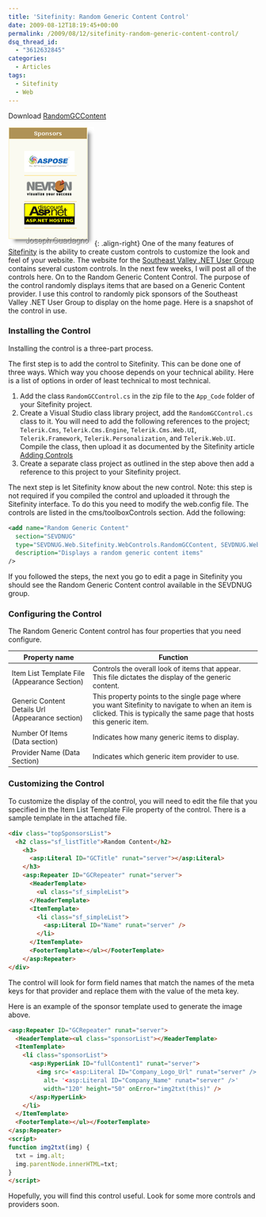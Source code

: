 ```yaml
---
title: 'Sitefinity: Random Generic Content Control'
date: 2009-08-12T18:19:45+00:00
permalink: /2009/08/12/sitefinity-random-generic-content-control/
dsq_thread_id:
  - "3612632845"
categories:
  - Articles
tags:
  - Sitefinity
  - Web
---
```

Download [RandomGCContent](/assets/downloads/RandomGCContent.zip)

![image-right](/assets/images/posts/sponsor_thumb.png "Sponsor Image"){: .align-right}
One of the many features of [Sitefinity](http://www.sitefinity.com "Sitefinity") is the ability to create custom controls to customize the look and feel of your website. The website for the [Southeast Valley .NET User Group](http://www.sevdnug.org "Southeast Valley .NET User Group") contains several custom controls. In the next few weeks, I will post all of the controls here. On to the Random Generic Content Control. The purpose of the control randomly displays items that are based on a Generic  Content provider. I use this control to randomly pick sponsors of the Southeast Valley .NET User Group to display on the home page. Here is a snapshot of the control in use.

### Installing the Control

Installing the control is a three-part process.

The first step is to add the control to Sitefinity.  This can be done one of three ways.  Which way you choose depends on your technical ability. Here is a list of options in order of least technical to most technical.

1. Add the class `RandomGCControl.cs` in the zip file to the `App_Code` folder of your Sitefinity project.
2. Create a Visual Studio class library project, add the `RandomGCControl.cs` class to it. You will need to add the following references to the project; `Telerik.Cms`, `Telerik.Cms.Engine`, `Telerik.Cms.Web.UI`, `Telerik.Framework`, `Telerik.Personalization`, and `Telerik.Web.UI`. Compile the class, then upload it as documented by the Sitefinity article [Adding Controls](http://www.sitefinity.com/help/developer-manual/controls-adding-controls-to-sitefinity.html "Adding controls to Sitefinity")
3. Create a separate class project as outlined in the step above then add a reference to this project to your Sitefinity project.

The next step is let Sitefinity know about the new control. Note: this step is not required if you compiled the control and uploaded it through the Sitefinity interface. To do this you need to modify the web.config file.  The controls are listed in the cms/toolboxControls section. Add the following:

```xml
<add name="Random Generic Content"
  section="SEVDNUG"
  type="SEVDNUG.Web.Sitefinity.WebControls.RandomGCContent, SEVDNUG.Web.Sitefinity.WebControls"
  description="Displays a random generic content items"
/>
```

If you followed the steps, the next you go to edit a page in Sitefinity you should see the Random Generic Content control available in the SEVDNUG group.

### Configuring the Control

The Random Generic Content control has four properties that you need configure.

|Property name|Function|
|--- |--- |
|Item List Template File (Appearance Section)|Controls the overall look of items that appear. This file dictates the display of the generic content.|
|Generic Content Details Url (Appearance section)|This property points to the single page where you want Sitefinity to navigate to when an item is clicked. This is typically the same page that hosts this generic item.|
|Number Of Items (Data section)|Indicates how many generic items to display.|
|Provider Name (Data Section)|Indicates which generic item provider to use.|

### Customizing the Control

To customize the display of the control, you will need to edit the file that you specified in the Item List Template File property of the control.  There is a sample template in the attached file.

```html
<div class="topSponsorsList">
  <h2 class="sf_listTitle">Random Content</h2>
    <h3>
      <asp:Literal ID="GCTitle" runat="server"></asp:Literal>
    </h3>
    <asp:Repeater ID="GCRepeater" runat="server">
      <HeaderTemplate>
        <ul class="sf_simpleList">
      </HeaderTemplate>
      <ItemTemplate>
        <li class="sf_simpleList">
          <asp:Literal ID="Name" runat="server" />
        </li>
      </ItemTemplate>
      <FooterTemplate></ul></FooterTemplate>
    </asp:Repeater>
</div>
```

The control will look for form field names that match the names of the meta keys for that provider and replace them with the value of the meta key.

Here is an example of the sponsor template used to generate the image above.

```html
<asp:Repeater ID="GCRepeater" runat="server"> 
  <HeaderTemplate><ul class="sponsorList"></HeaderTemplate>
  <ItemTemplate>
    <li class="sponsorList">
      <asp:HyperLink ID="fullContent1" runat="server">
        <img src='<asp:Literal ID="Company_Logo_Url" runat="server" />'
          alt= '<asp:Literal ID="Company_Name" runat="server" />'
          width="120" height="50" onError="img2txt(this)" />
      </asp:HyperLink>
    </li>
  </ItemTemplate>
  <FooterTemplate></ul></FooterTemplate>
</asp:Repeater>
<script>
function img2txt(img) {
  txt = img.alt;
  img.parentNode.innerHTML=txt;
}
</script>
```

Hopefully, you will find this control useful.  Look for some more controls and providers soon.